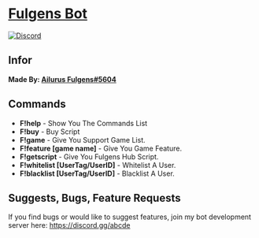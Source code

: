 # [Fulgens Bot](https://giveawaybot.party)

[![Discord](https://discordapp.com/api/guilds/585687812548853760/widget.png)](https://discordapp.com/invite/Q5wxTJF)

## Infor
**Made By: [Ailurus Fulgens#5604](https://discordapp.com)**

## Commands
* **F!help** - Show You The Commands List
* **F!buy** - Buy Script
* **F!game** - Give You Support Game List.
* **F!feature [game name]** - Give You Game Feature.
* **F!getscript** - Give You Fulgens Hub Script.
* **F!whitelist [UserTag/UserID]** - Whitelist A User.
* **F!blacklist [UserTag/UserID]** - Blacklist A User.

## Suggests, Bugs, Feature Requests
If you find bugs or would like to suggest features, join my bot development server here: https://discord.gg/abcde
